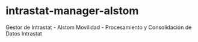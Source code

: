 # intrastat-manager-alstom
Gestor de Intrastat - Alstom Movilidad - Procesamiento y Consolidación de Datos Intrastat
